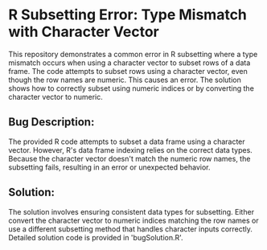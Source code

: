 # R Subsetting Error: Type Mismatch with Character Vector

This repository demonstrates a common error in R subsetting where a type mismatch occurs when using a character vector to subset rows of a data frame.  The code attempts to subset rows using a character vector, even though the row names are numeric. This causes an error. The solution shows how to correctly subset using numeric indices or by converting the character vector to numeric.

## Bug Description:
The provided R code attempts to subset a data frame using a character vector. However,  R's data frame indexing relies on the correct data types. Because the character vector doesn't match the numeric row names, the subsetting fails, resulting in an error or unexpected behavior.

## Solution:
The solution involves ensuring consistent data types for subsetting.  Either convert the character vector to numeric indices matching the row names or use a different subsetting method that handles character inputs correctly.  Detailed solution code is provided in 'bugSolution.R'.